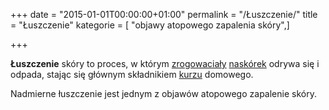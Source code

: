 +++
date = "2015-01-01T00:00:00+01:00"
permalink = "/Łuszczenie/"
title = "Łuszczenie"
kategorie = [ "objawy atopowego zapalenia skóry",]

+++

**Łuszczenie** skóry to proces, w którym [zrogowaciały](/atopedia/Rogowacenie "wikilink") [naskórek](/atopedia/Naskórek "wikilink") odrywa się i odpada, stając się głównym składnikiem [kurzu](/atopedia/Kurz "wikilink") domowego.

Nadmierne łuszczenie jest jednym z objawów atopowego zapalenie skóry.
